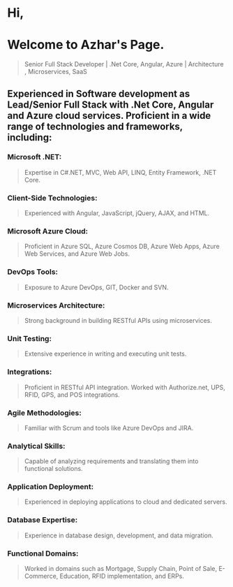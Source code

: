 <!--### Hi there 👋


**azharsark/azharsark** is a ✨ _special_ ✨ repository because its `README.md` (this file) appears on your GitHub profile.

Here are some ideas to get you started:

- 🔭 I’m currently working on ...
- 🌱 I’m currently learning ...
- 👯 I’m looking to collaborate on ...
- 🤔 I’m looking for help with ...
- 💬 Ask me about ...
- 📫 How to reach me: ...
- 😄 Pronouns: ...
- ⚡ Fun fact: ...
-->

# Hi, 
# Welcome to Azhar's Page.  
>Senior Full Stack Developer | .Net Core, Angular, Azure | Architecture , Microservices, SaaS

## Experienced in Software development as Lead/Senior Full Stack with .Net Core, Angular and Azure cloud services. Proficient in a wide range of technologies and frameworks, including:

###	Microsoft .NET:
> Expertise in C#.NET, MVC, Web API, LINQ, Entity Framework, .NET Core.
###	Client-Side Technologies:
> Experienced with Angular, JavaScript, jQuery, AJAX, and HTML.
###	Microsoft Azure Cloud:
> Proficient in Azure SQL, Azure Cosmos DB, Azure Web Apps, Azure Web Services, and Azure Web Jobs.
###	DevOps Tools:
> Exposure to Azure DevOps, GIT, Docker and SVN.
###	Microservices Architecture:
> Strong background in building RESTful APIs using microservices.
###	Unit Testing:
> Extensive experience in writing and executing unit tests.
###	Integrations:
> Proficient in RESTful API integration. Worked with Authorize.net, UPS, RFID, GPS, and POS integrations.
###	Agile Methodologies:
> Familiar with Scrum and tools like Azure DevOps and JIRA.
###	Analytical Skills:
> Capable of analyzing requirements and translating them into functional solutions.
###	Application Deployment:
> Experienced in deploying applications to cloud and dedicated servers.
###	Database Expertise:
> Experience in database design, development, and data migration.
###	Functional Domains:
> Worked in domains such as Mortgage, Supply Chain, Point of Sale, E-Commerce, Education, RFID implementation, and ERPs.

